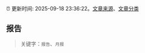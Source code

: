 :alarm_clock: 更新时间: 2025-09-18 23:36:22。[文章来源](/README.md)、[文章分类](/TAGS.md)

## 报告


> 关键字：`报告`、`月报`



